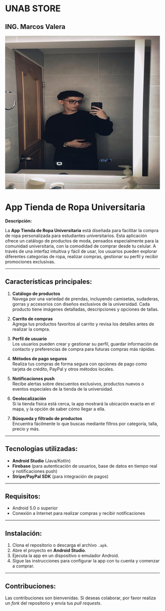 # UNAB STORE

## ING. Marcos Valera

<img src="marcosvalera.jpg" height="500" width ="1024">

# **App Tienda de Ropa Universitaria**

**Descripción:**

La **App Tienda de Ropa Universitaria** está diseñada para facilitar la compra de ropa personalizada para estudiantes universitarios. Esta aplicación ofrece un catálogo de productos de moda, pensados especialmente para la comunidad universitaria, con la comodidad de comprar desde tu celular. A través de una interfaz intuitiva y fácil de usar, los usuarios pueden explorar diferentes categorías de ropa, realizar compras, gestionar su perfil y recibir promociones exclusivas.

---

## **Características principales:**

1. **Catálogo de productos**  
   Navega por una variedad de prendas, incluyendo camisetas, sudaderas, gorras y accesorios con diseños exclusivos de la universidad. Cada producto tiene imágenes detalladas, descripciones y opciones de tallas.

2. **Carrito de compras**  
   Agrega tus productos favoritos al carrito y revisa los detalles antes de realizar la compra.

3. **Perfil de usuario**  
   Los usuarios pueden crear y gestionar su perfil, guardar información de contacto y preferencias de compra para futuras compras más rápidas.

4. **Métodos de pago seguros**  
   Realiza tus compras de forma segura con opciones de pago como tarjeta de crédito, PayPal y otros métodos locales.

5. **Notificaciones push**  
   Recibe alertas sobre descuentos exclusivos, productos nuevos o eventos especiales de la tienda de la universidad.

6. **Geolocalización**  
   Si la tienda física está cerca, la app mostrará la ubicación exacta en el mapa, y la opción de saber cómo llegar a ella.

7. **Búsqueda y filtrado de productos**  
   Encuentra fácilmente lo que buscas mediante filtros por categoría, talla, precio y más.

---

## **Tecnologías utilizadas:**

- **Android Studio** (Java/Kotlin)
- **Firebase** (para autenticación de usuarios, base de datos en tiempo real y notificaciones push)
- **Stripe/PayPal SDK** (para integración de pagos)

---

## **Requisitos:**

- Android 5.0 o superior
- Conexión a Internet para realizar compras y recibir notificaciones

---

## **Instalación:**

1. Clona el repositorio o descarga el archivo `.apk`.
2. Abre el proyecto en **Android Studio**.
3. Ejecuta la app en un dispositivo o emulador Android.
4. Sigue las instrucciones para configurar la app con tu cuenta y comenzar a comprar.

---

## **Contribuciones:**

Las contribuciones son bienvenidas. Si deseas colaborar, por favor realiza un *fork* del repositorio y envía tus *pull requests*.

